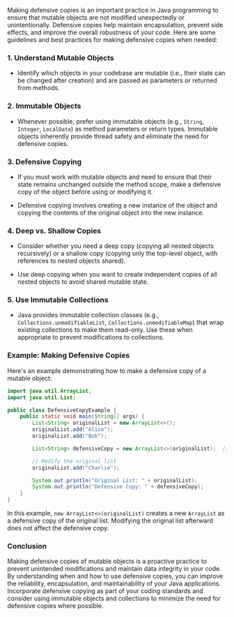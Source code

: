 Making defensive copies is an important practice in Java programming to ensure that mutable objects are not modified unexpectedly or unintentionally. Defensive copies help maintain encapsulation, prevent side effects, and improve the overall robustness of your code. Here are some guidelines and best practices for making defensive copies when needed:

### 1. Understand Mutable Objects

- Identify which objects in your codebase are mutable (i.e., their state can be changed after creation) and are passed as parameters or returned from methods.

### 2. Immutable Objects

- Whenever possible, prefer using immutable objects (e.g., `String`, `Integer`, `LocalDate`) as method parameters or return types. Immutable objects inherently provide thread safety and eliminate the need for defensive copies.

### 3. Defensive Copying

- If you must work with mutable objects and need to ensure that their state remains unchanged outside the method scope, make a defensive copy of the object before using or modifying it.

- Defensive copying involves creating a new instance of the object and copying the contents of the original object into the new instance.

### 4. Deep vs. Shallow Copies

- Consider whether you need a deep copy (copying all nested objects recursively) or a shallow copy (copying only the top-level object, with references to nested objects shared).

- Use deep copying when you want to create independent copies of all nested objects to avoid shared mutable state.

### 5. Use Immutable Collections

- Java provides immutable collection classes (e.g., `Collections.unmodifiableList`, `Collections.unmodifiableMap`) that wrap existing collections to make them read-only. Use these when appropriate to prevent modifications to collections.

### Example: Making Defensive Copies

Here's an example demonstrating how to make a defensive copy of a mutable object:

```java
import java.util.ArrayList;
import java.util.List;

public class DefensiveCopyExample {
    public static void main(String[] args) {
        List<String> originalList = new ArrayList<>();
        originalList.add("Alice");
        originalList.add("Bob");

        List<String> defensiveCopy = new ArrayList<>(originalList);  // Make defensive copy

        // Modify the original list
        originalList.add("Charlie");

        System.out.println("Original List: " + originalList);
        System.out.println("Defensive Copy: " + defensiveCopy);
    }
}
```

In this example, `new ArrayList<>(originalList)` creates a new `ArrayList` as a defensive copy of the original list. Modifying the original list afterward does not affect the defensive copy.

### Conclusion

Making defensive copies of mutable objects is a proactive practice to prevent unintended modifications and maintain data integrity in your code. By understanding when and how to use defensive copies, you can improve the reliability, encapsulation, and maintainability of your Java applications. Incorporate defensive copying as part of your coding standards and consider using immutable objects and collections to minimize the need for defensive copies where possible.

